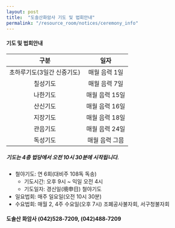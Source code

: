 ```yaml
---
layout: post
title:  "도솔산화암사 기도 및 법회안내"
permalink: "/resource_room/notices/ceremony_info"
---
```


#### 기도 및 법회안내

|구분    |일자|
|:-:    |:-:|
|초하루기도(3일간 신중기도) | 매월 음력 1일 |
|칠성기도   | 매월 음력 7일 |
|나한기도   | 매월 음력 15일 |
|산신기도   | 매월 음력 16일 |
|지장기도   | 매월 음력 18일 |
|관음기도   | 매월 음력 24일 |
|독성기도   | 매월 음력 그믐 |

##### *기도는 4층 법당에서 오전 10시 30분에 시작됩니다.*

* 철야기도: 연 6회(대비주 108독 독송)
    - 기도시간: 오후 9시 ~ 익일 오전 4시
    - 기도일자: 경신일(境申日) 철야기도
* 일요법회: 매주 일요일(오전 10시 30분)
* 수요법회: 매월 2, 4주 수요일(오후 7시) 조폐공사불자회, 서구청불자회


#### 도솔산 화암사 (042)528-7209, (042)488-7209
